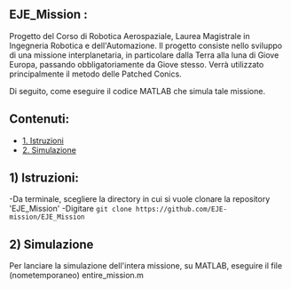 ## EJE_Mission :

Progetto del Corso di Robotica Aerospaziale, Laurea Magistrale in Ingegneria Robotica e dell'Automazione.
Il progetto consiste nello sviluppo di una missione interplanetaria, in particolare dalla Terra alla luna di Giove Europa, passando obbligatoriamente da Giove stesso. 
Verrà utilizzato principalmente il metodo delle Patched Conics.

Di seguito, come eseguire il codice MATLAB che simula tale missione.

## Contenuti:
* [1. Istruzioni](#1-istruzioni)
* [2. Simulazione](#2-simulazione)


## 1) Istruzioni:
-Da terminale, scegliere la directory in cui si vuole clonare la repository 'EJE_Mission' 
-Digitare 
     ```
	git clone https://github.com/EJE-mission/EJE_Mission
     ```
	
## 2) Simulazione
Per lanciare la simulazione dell'intera missione, su MATLAB, eseguire il file (nometemporaneo) entire_mission.m


